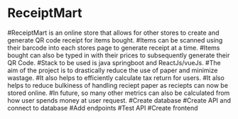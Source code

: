 # ReceiptMart
#ReceiptMart is an online store that allows for other stores to create and generate QR code receipt for items bought.
#Items can be scanned using their barcode into each stores page to generate receipt at a time.
#Items bought can also be typed in with their prices to subsequently generate their QR Code.
#Stack to be used is java springboot and ReactJs/vueJs.
#The aim of the project is to drastically reduce the use of paper and minimize wastage.
#It also helps to efficiently calculate tax return for users.
#It also helps to reduce bulkiness of handling reciept paper as reciepts can now be stored online.
#In future, so many other metrics can also be calculated from how user spends money at user request.
#Create database
#Create API and connect to database
#Add endpoints
#Test API
#Create frontend 
